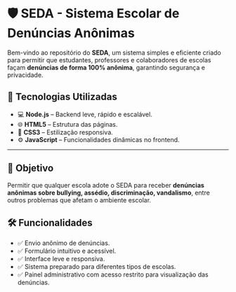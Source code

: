 # 🛡️ SEDA - Sistema Escolar de Denúncias Anônimas

Bem-vindo ao repositório do **SEDA**, um sistema simples e eficiente criado para permitir que estudantes, professores e colaboradores de escolas façam **denúncias de forma 100% anônima**, garantindo segurança e privacidade.

## 🚀 Tecnologias Utilizadas

- 💻 **Node.js** – Backend leve, rápido e escalável.
- 🌐 **HTML5** – Estrutura das páginas.
- 🎨 **CSS3** – Estilização responsiva.
- ⚙️ **JavaScript** – Funcionalidades dinâmicas no frontend.

---

## 🧠 Objetivo

Permitir que qualquer escola adote o SEDA para receber **denúncias anônimas sobre bullying, assédio, discriminação, vandalismo**, entre outros problemas que afetam o ambiente escolar.

## 🛠️ Funcionalidades

- ✅ Envio anônimo de denúncias.
- ✅ Formulário intuitivo e acessível.
- ✅ Interface leve e responsiva.
- ✅ Sistema preparado para diferentes tipos de escolas.
- ✅ Painel administrativo com acesso restrito para visualização das denúncias.

